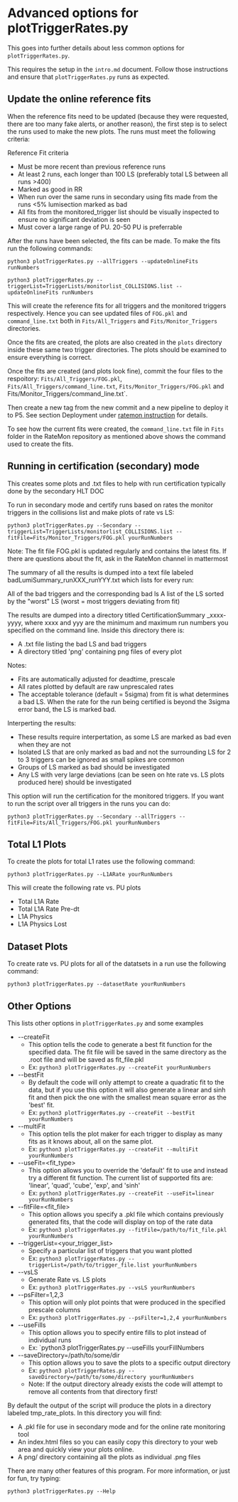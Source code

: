 # Advanced options for plotTriggerRates.py

This goes into further details about less common options for `plotTriggerRates.py`.

This requires the setup in the `intro.md` document. Follow those instructions and ensure that `plotTriggerRates.py` runs as expected.

## Update the online reference fits

When the reference fits need to be updated (because they were requested, there are too many fake alerts, or another reason), the first step is to select the runs used to make the new plots. The runs must meet the following criteria:

Reference Fit criteria
- Must be more recent than previous reference runs
- At least 2 runs, each longer than 100 LS (preferably total LS between all runs >400)
- Marked as good in RR
- When run over the same runs in secondary using fits made from the runs <5% lumisection marked as bad
- All fits from the monitored_trigger list should be visually inspected to ensure no significant deviation is seen
- Must cover a large range of PU. 20-50 PU is preferrable

After the runs have been selected, the fits can be made. To make the fits run the following commands:

```
python3 plotTriggerRates.py --allTriggers --updateOnlineFits runNumbers

python3	plotTriggerRates.py --triggerList=TriggerLists/monitorlist_COLLISIONS.list --updateOnlineFits runNumbers
```

This will create the reference fits for all triggers and the monitored triggers respectively. Hence you can see updated files of `FOG.pkl` and `command_line.txt` both in `Fits/All_Triggers` and `Fits/Monitor_Triggers` directories. 

Once the fits are created, the plots are also created in the `plots` directory inside these same two trigger directories. The plots should be examined to ensure everything is correct.

Once the fits are created (and plots look fine), commit the four files to the respoitory: `Fits/All_Triggers/FOG.pkl`, `Fits/All_Triggers/command_line.txt`, `Fits/Monitor_Triggers/FOG.pkl` and Fits/Monitor_Triggers/command_line.txt`. 
 
Then create a new tag from the new commit and a new pipeline to deploy it to P5. See section Deployment under [ratemon instruction](https://gitlab.cern.ch/cms-tsg-fog/ratemon/-/blob/master/README.md) for details.

To see how the current fits were created, the `command_line.txt` file in `Fits` folder in the RateMon repository as mentioned above shows the command used to create the fits.

## Running in certification (secondary) mode 

This creates some plots and .txt files to help with run certification typically done by the secondary HLT DOC

To run in secondary mode and certify runs based on rates the monitor triggers in the collisions list and make plots of rate vs LS:

```
python3 plotTriggerRates.py --Secondary --triggerList=TriggerLists/monitorlist_COLLISIONS.list --fitFile=Fits/Monitor_Triggers/FOG.pkl yourRunNumbers
```

Note: The fit file FOG.pkl is updated regularly and contains the latest fits. If there are questions about the fit, ask in the RateMon channel in mattermost

The summary of all the results is dumped into a text file labeled badLumiSummary_runXXX_runYYY.txt which lists for every run:

All of the bad triggers and the corresponding bad ls
A list of the LS sorted by the "worst" LS (worst = most triggers deviating from fit) 

The results are dumped into a directory titled CertificationSummary _xxxx-yyyy, where xxxx and yyy are the minimum and maximum run numbers you specified on the command line. Inside this directory there is:

- A .txt file listing the bad LS and bad triggers
- A directory titled 'png' containing png files of every plot 

Notes:

- Fits are automatically adjusted for deadtime, prescale
- All rates plotted by default are raw unprescaled rates
- The acceptable tolerance (default = 5sigma) from fit is what determines a bad LS. When the rate for the run being certified is beyond the 3sigma error band, the LS is marked bad. 

Interperting the results:

- These results require interpertation, as some LS are marked as bad even when they are not
- Isolated LS that are only marked as bad and not the surrounding LS for 2 to 3 triggers can be ignored as small spikes are common
- Groups of LS marked as bad should be investigated
- Any LS with very large deviations (can be seen on hte rate vs. LS plots produced here) should be investigated

This option will run the certification for the monitored triggers. If you want to run the script over all triggers in the runs you can do:

```
python3 plotTriggerRates.py --Secondary --allTriggers --fitFile=Fits/All_Triggers/FOG.pkl yourRunNumbers
```

## Total L1 Plots

To create the plots for total L1 rates use the following command:

```
python3 plotTriggerRates.py --L1ARate yourRunNumbers
```

This will create the following rate vs. PU plots
- Total L1A Rate
- Total L1A Rate Pre-dt
- L1A Physics
- L1A Physics Lost

## Dataset Plots

To create rate vs. PU plots for all of the datatsets in a run use the following command:

```
python3 plotTriggerRates.py --datasetRate yourRunNumbers
```

## Other Options

This lists other options in `plotTriggerRates.py` and some examples

- --createFit
   - This option tells the code to generate a best fit function for the specified data. The fit file will be saved in the same directory as the .root file and will be saved as fit_file.pkl
   - Ex: `python3 plotTriggerRates.py --createFit yourRunNumbers`
- --bestFit
   - By default the code will only attempt to create a quadratic fit to the data, but if you use this option it will also generate a linear and sinh fit and then pick the one with the smallest mean square error as the 'best' fit.
   - Ex: `python3 plotTriggerRates.py --createFit --bestFit yourRunNumbers`
- --multiFit
   - This option tells the plot maker for each trigger to display as many fits as it knows about, all on the same plot.
   - Ex: `python3 plotTriggerRates.py --createFit --multiFit yourRunNumbers`
- --useFit=<fit_type>
   - This option allows you to override the 'default' fit to use and instead try a different fit function. The current list of supported fits are: 'linear', 'quad', 'cube', 'exp', and 'sinh'
   - Ex: `python3 plotTriggerRates.py --createFit --useFit=linear yourRunNumbers`
- --fitFile=<fit_file>
   - This option allows you specify a .pkl file which contains previously generated fits, that the code will display on top of the rate data
   - Ex: `python3 plotTriggerRates.py --fitFile=/path/to/fit_file.pkl yourRunNumbers`
- --triggerList=<your_trigger_list>
   - Specify a particular list of triggers that you want plotted
   - Ex: `python3 plotTriggerRates.py --triggerList=/path/to/trigger_file.list yourRunNumbers`
- --vsLS
   - Generate Rate vs. LS plots
   - Ex: `python3 plotTriggerRates.py --vsLS yourRunNumbers`
- --psFilter=1,2,3
   - This option will only plot points that were produced in the specified prescale columns
   - Ex: `python3 plotTriggerRates.py --psFilter=1,2,4 yourRunNumbers`
- --useFills
   - This option allows you to specify entire fills to plot instead of individual runs
   - Ex: `python3 plotTriggerRates.py --useFills yourFillNumbers
- --saveDirectory=/path/to/some/dir
   - This option allows you to save the plots to a specific output directory
   - Ex: `python3 plotTriggerRates.py --saveDirectory=/path/to/some/directory yourRunNumbers`
   - Note: If the output directory already exists the code will attempt to remove all contents from that directory first! 

By default the output of the script will produce the plots in a directory labeled tmp_rate_plots. In this directory you will find:

- A .pkl file for use in secondary mode and for the online rate monitoring tool
- An index.html files so you can easily copy this directory to your web area and quickly view your plots online.
- A png/ directory containing all the plots as individual .png files 

There are many other features of this program. For more information, or just for fun, try typing:

```
python3 plotTriggerRates.py --Help 
```
